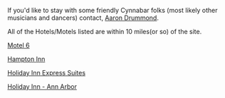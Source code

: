 If you'd like to stay with some friendly Cynnabar folks (most likely other musicians and dancers) contact, [Aaron Drummond](mailto:aelkissATgmailDOTcom). 

All of the Hotels/Motels listed are within 10 miles(or so) of the site.

[Motel 6](http://www.motel6.com/ms/check-availability.do?property=1247&VID=&numberOfAdults=&arrivalDate=&departureDate=&corporatePlusNumber=&travelAgentNumber=&redicardNumber=&BTR=M6ProximityResults.aspx?searchtype=AD)

[Hampton Inn](http://hamptoninn.hilton.com/en/hp/hotels/index.jhtml;jsessionid=UJGQYUCF40RP4CSGBIV222QKIYFC5UUC?ctyhocn=ARBVWHX)

[Holiday Inn Express Suites](http://www.ichotelsgroup.com/h/d/ex/1/en/hotel/ARBMI?&)

[Holiday Inn - Ann Arbor](http://www.ichotelsgroup.com/h/d/hi/1/en/hotel/arbep?rpb=hotel&crUrl=/h/d/hi/1/en/hotelsearchresults)
